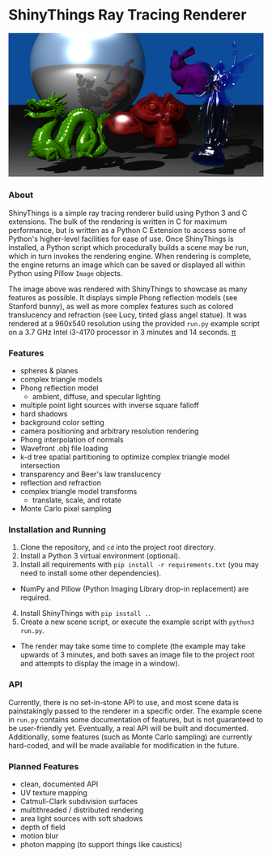 # ShinyThings Ray Tracing Renderer
![render of the provided example scene](example_renders/feature_scene_540p_3m14s.png)

### About

ShinyThings is a simple ray tracing renderer build using Python 3 and C extensions.  The bulk of the rendering is written in C for maximum performance, but is written as a Python C Extension to access some of Python's higher-level facilities for ease of use.  Once ShinyThings is installed, a Python script which procedurally builds a scene may be run, which in turn invokes the rendering engine.  When rendering is complete, the engine returns an image which can be saved or displayed all within Python using Pillow `Image` objects.

The image above was rendered with ShinyThings to showcase as many features as possible.  It displays simple Phong reflection models (see Stanford bunny), as well as more complex features such as colored translucency and refraction (see Lucy, tinted glass angel statue).  It was rendered at a 960x540 resolution using the provided `run.py` example script on a 3.7 GHz Intel i3-4170 processor in 3 minutes and 14 seconds.  [π](https://en.wikipedia.org/wiki/Pi)

### Features

- spheres & planes
- complex triangle models
- Phong reflection model
  - ambient, diffuse, and specular lighting
- multiple point light sources with inverse square falloff
- hard shadows
- background color setting
- camera positioning and arbitrary resolution rendering
- Phong interpolation of normals
- Wavefront .obj file loading
- k-d tree spatial partitioning to optimize complex triangle model intersection
- transparency and Beer's law translucency
- reflection and refraction
- complex triangle model transforms
  - translate, scale, and rotate
- Monte Carlo pixel sampling

### Installation and Running

1. Clone the repository, and `cd` into the project root directory.
2. Install a Python 3 virtual environment (optional).
3. Install all requirements with `pip install -r requirements.txt` (you may need to install some other dependencies).
  - NumPy and Pillow (Python Imaging Library drop-in replacement) are required.
4. Install ShinyThings with `pip install .`.
5. Create a new scene script, or execute the example script with `python3 run.py`.
  - The render may take some time to complete (the example may take upwards of 3 minutes, and both saves an image file to the project root and attempts to display the image in a window).

### API

Currently, there is no set-in-stone API to use, and most scene data is painstakingly passed to the renderer in a specific order.  The example scene in `run.py` contains some documentation of features, but is not guaranteed to be user-friendly yet.  Eventually, a real API will be built and documented.  Additionally, some features (such as Monte Carlo sampling) are currently hard-coded, and will be made available for modification in the future.

### Planned Features

- clean, documented API
- UV texture mapping
- Catmull-Clark subdivision surfaces
- multithreaded / distributed rendering
- area light sources with soft shadows
- depth of field
- motion blur
- photon mapping (to support things like caustics)

